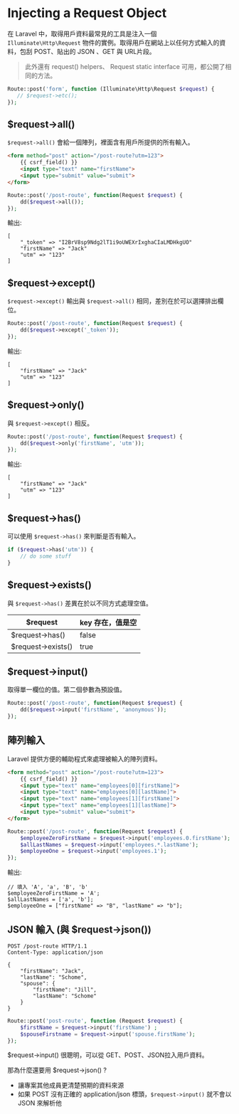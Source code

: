 # Injecting a Request Object

在 Laravel 中，取得用戶資料最常見的工具是注入一個 `Illuminate\Http\Request` 物件的實例。取得用戶在網站上以任何方式輸入的資料，包刮 POST、貼出的 JSON 、GET 與 URL片段。

> 此外還有 request() helpers、 Request static interface 可用，都公開了相同的方法。

```php
Route::post('form', function (Illuminate\Http\Request $request) {
   // $request->etc();
});
```

## $request->all()

`$request->all()` 會給一個陣列，裡面含有用戶所提供的所有輸入。

```html
<form method="post" action="/post-route?utm=123">
    {{ csrf_field() }}
    <input type="text" name="firstName">
    <input type="submit" value="submit">
</form>
```

```php
Route::post('/post-route', function(Request $request) {
    dd($request->all());
});
```

輸出:
```
[
    "_token" => "I2BrV8sp9Ndg2lT1i9oUWEXrIxghaCIaLMDHkgUO"
    "firstName" => "Jack"
    "utm" => "123"
]
```

## $request->except()

`$request->except()` 輸出與 `$request->all()` 相同，差別在於可以選擇排出欄位。

```php
Route::post('/post-route', function(Request $request) {
    dd($request->except('_token'));
});
```

輸出:
```
[
    "firstName" => "Jack"
    "utm" => "123"
]
```

## $request->only()

與 `$request->except()` 相反。

```php
Route::post('/post-route', function(Request $request) {
    dd($request->only('firstName', 'utm'));
});
```

輸出:
```
[
    "firstName" => "Jack"
    "utm" => "123"
]
```

## $request->has()

可以使用 `$request->has()` 來判斷是否有輸入。

```php
if ($request->has('utm')) {
    // do some stuff
}
```

## $request->exists()

與 `$request->has()` 差異在於以不同方式處理空值。

| $request           | key 存在，值是空 |
|--------------------|------------------|
| $request->has()    | false            |
| $request->exists() | true             |

## $request->input()

取得單一欄位的值。第二個參數為預設值。

```php
Route::post('/post-route', function(Request $request) {
    dd($request->input('firstName', 'anonymous'));
});
```

## 陣列輸入

Laravel 提供方便的輔助程式來處理被輸入的陣列資料。

```html
<form method="post" action="/post-route?utm=123">
    {{ csrf_field() }}
    <input type="text" name="employees[0][firstName]">
    <input type="text" name="employees[0][lastName]">
    <input type="text" name="employees[1][firstName]">
    <input type="text" name="employees[1][lastName]">
    <input type="submit" value="submit">
</form>
```

```php
Route::post('/post-route', function(Request $request) {
    $employeeZeroFirstName = $request->input('employees.0.firstName');
    $allLastNames = $request->input('employees.*.lastName');
    $employeeOne = $request->input('employees.1');
});
```

輸出:
```
// 填入 'A', 'a', 'B', 'b'
$employeeZeroFirstName = 'A';
$allLastNames = ['a', 'b'];
$employeeOne = ["firstName" => "B", "lastName" => "b"];
```

## JSON 輸入 (與 $request->json())

```
POST /post-route HTTP/1.1
Content-Type: application/json

{
    "firstName": "Jack",
    "lastName": "Schome",
    "spouse": {
        "firstName": "Jill",
        "lastName": "Schome"
    }
}
```

```php
Route::post('post-route', function (Request $request) {
    $firstName = $request->input('firstName') ;
    $spouseFirstname = $request->input('spouse.firstName');
});
```

$request->input() 很聰明，可以從 GET、POST、JSON拉入用戶資料。

那為什麼還要用 $request->json() ?
- 讓專案其他成員更清楚預期的資料來源
- 如果 POST 沒有正確的 application/json 標頭，`$request->input()` 就不會以JSON 來解析他
